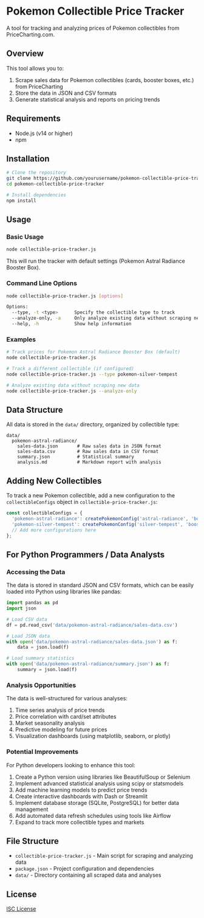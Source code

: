# Pokemon Collectible Price Tracker

A tool for tracking and analyzing prices of Pokemon collectibles from PriceCharting.com.

## Overview

This tool allows you to:

1. Scrape sales data for Pokemon collectibles (cards, booster boxes, etc.) from PriceCharting
2. Store the data in JSON and CSV formats
3. Generate statistical analysis and reports on pricing trends

## Requirements

- Node.js (v14 or higher)
- npm

## Installation

```bash
# Clone the repository
git clone https://github.com/yourusername/pokemon-collectible-price-tracker.git
cd pokemon-collectible-price-tracker

# Install dependencies
npm install
```

## Usage

### Basic Usage

```bash
node collectible-price-tracker.js
```

This will run the tracker with default settings (Pokemon Astral Radiance Booster Box).

### Command Line Options

```bash
node collectible-price-tracker.js [options]

Options:
  --type, -t <type>      Specify the collectible type to track
  --analyze-only, -a     Only analyze existing data without scraping new data
  --help, -h             Show help information
```

### Examples

```bash
# Track prices for Pokemon Astral Radiance Booster Box (default)
node collectible-price-tracker.js

# Track a different collectible (if configured)
node collectible-price-tracker.js --type pokemon-silver-tempest

# Analyze existing data without scraping new data
node collectible-price-tracker.js --analyze-only
```

## Data Structure

All data is stored in the `data/` directory, organized by collectible type:

```
data/
  pokemon-astral-radiance/
    sales-data.json       # Raw sales data in JSON format
    sales-data.csv        # Raw sales data in CSV format
    summary.json          # Statistical summary
    analysis.md           # Markdown report with analysis
```

## Adding New Collectibles

To track a new Pokemon collectible, add a new configuration to the `collectibleConfigs` object in `collectible-price-tracker.js`:

```javascript
const collectibleConfigs = {
  'pokemon-astral-radiance': createPokemonConfig('astral-radiance', 'booster-box'),
  'pokemon-silver-tempest': createPokemonConfig('silver-tempest', 'booster-box'),
  // Add more configurations here
};
```

## For Python Programmers / Data Analysts

### Accessing the Data

The data is stored in standard JSON and CSV formats, which can be easily loaded into Python using libraries like pandas:

```python
import pandas as pd
import json

# Load CSV data
df = pd.read_csv('data/pokemon-astral-radiance/sales-data.csv')

# Load JSON data
with open('data/pokemon-astral-radiance/sales-data.json') as f:
    data = json.load(f)

# Load summary statistics
with open('data/pokemon-astral-radiance/summary.json') as f:
    summary = json.load(f)
```

### Analysis Opportunities

The data is well-structured for various analyses:

1. Time series analysis of price trends
2. Price correlation with card/set attributes
3. Market seasonality analysis
4. Predictive modeling for future prices
5. Visualization dashboards (using matplotlib, seaborn, or plotly)

### Potential Improvements

For Python developers looking to enhance this tool:

1. Create a Python version using libraries like BeautifulSoup or Selenium
2. Implement advanced statistical analysis using scipy or statsmodels
3. Add machine learning models to predict price trends
4. Create interactive dashboards with Dash or Streamlit
5. Implement database storage (SQLite, PostgreSQL) for better data management
6. Add automated data refresh schedules using tools like Airflow
7. Expand to track more collectible types and markets

## File Structure

- `collectible-price-tracker.js` - Main script for scraping and analyzing data
- `package.json` - Project configuration and dependencies
- `data/` - Directory containing all scraped data and analyses

## License

[ISC License](LICENSE)
